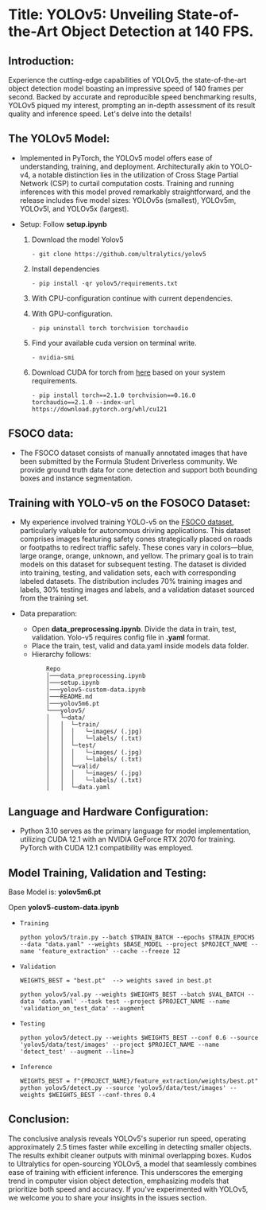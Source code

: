 # Title: YOLOv5: Unveiling State-of-the-Art Object Detection at 140 FPS.

## Introduction:
Experience the cutting-edge capabilities of YOLOv5, the state-of-the-art object detection model boasting an impressive speed of 140 frames per second. Backed by accurate and reproducible speed benchmarking results, YOLOv5 piqued my interest, prompting an in-depth assessment of its result quality and inference speed. Let's delve into the details!


## The YOLOv5 Model:
   - Implemented in PyTorch, the YOLOv5 model offers ease of understanding, training, and deployment. Architecturally akin to YOLO-v4, a notable distinction lies in the utilization of Cross Stage Partial Network (CSP) to curtail computation costs. Training and running inferences with this model proved remarkably straightforward, and the release includes five model sizes: YOLOv5s (smallest), YOLOv5m, YOLOv5l, and YOLOv5x (largest).
   
   - Setup: Follow **setup.ipynb**
        1. Download the model Yolov5 
            ```
            - git clone https://github.com/ultralytics/yolov5
            ```
        
        2. Install dependencies 
            ```
            - pip install -qr yolov5/requirements.txt
            ```
        
        3. With CPU-configuration continue with current dependencies.
        
        4. With GPU-configuration.
            ```
            - pip uninstall torch torchvision torchaudio
            ```
        5. Find your available cuda version on terminal write.
            ```
            - nvidia-smi
            ```
        6. Download CUDA for torch from [here](https://pytorch.org/get-started/previous-versions/) based on your system requirements.
            ```
            - pip install torch==2.1.0 torchvision==0.16.0 torchaudio==2.1.0 --index-url https://download.pytorch.org/whl/cu121
            ```

## FSOCO data:
   - The FSOCO dataset consists of manually annotated images that have been submitted by the Formula Student Driverless community. We provide ground truth data for cone detection and support both bounding boxes and instance segmentation.


## Training with YOLO-v5 on the FOSOCO Dataset:
   - My experience involved training YOLO-v5 on the [FSOCO dataset](https://www.fsoco-dataset.com/download), particularly valuable for autonomous driving applications. This dataset comprises images featuring safety cones strategically placed on roads or footpaths to redirect traffic safely. These cones vary in colors—blue, large orange, orange, unknown, and yellow. The primary goal is to train models on this dataset for subsequent testing. The dataset is divided into training, testing, and validation sets, each with corresponding labeled datasets. The distribution includes 70% training images and labels, 30% testing images and labels, and a validation dataset sourced from the training set.
   
   - Data preparation:
        - Open **data_preprocessing.ipynb**. Divide the data in train, test, validation. Yolo-v5 requires config file in **.yaml** format. 
        - Place the train, test, valid and data.yaml inside models data folder.
        - Hierarchy follows:
            ```
                Repo
                │───data_preprocessing.ipynb 
                │───setup.ipynb 
                │───yolov5-custom-data.ipynb
                │───README.md
                │───yolov5m6.pt
                └───yolov5/
                │   └─data/
                │   │  └─train/
                │   │  │   └─images/ (.jpg)
                │   │  │   └─labels/ (.txt)
                │   │  └─test/
                │   │  │   └─images/ (.jpg)
                │   │  │   └─labels/ (.txt)
                │   │  └─valid/
                │   │  │   └─images/ (.jpg)
                │   │  │   └─labels/ (.txt)
                │   │  └─data.yaml
            ```
   

## Language and Hardware Configuration:
   - Python 3.10 serves as the primary language for model implementation, utilizing CUDA 12.1 with an NVIDIA GeForce RTX 2070 for training. PyTorch with CUDA 12.1 compatibility was employed.
    
## Model Training, Validation and Testing:
Base Model is: **yolov5m6.pt**

Open **yolov5-custom-data.ipynb**
- `Training`
    ```
    python yolov5/train.py --batch $TRAIN_BATCH --epochs $TRAIN_EPOCHS --data "data.yaml" --weights $BASE_MODEL --project $PROJECT_NAME --name 'feature_extraction' --cache --freeze 12
    ```
    
- `Validation`
    ```
    WEIGHTS_BEST = "best.pt"  --> weights saved in best.pt
    ```
    ```
	python yolov5/val.py --weights $WEIGHTS_BEST --batch $VAL_BATCH --data 'data.yaml' --task test --project $PROJECT_NAME --name 'validation_on_test_data' --augment
    ```
    
- `Testing`
    ```
    python yolov5/detect.py --weights $WEIGHTS_BEST --conf 0.6 --source 'yolov5/data/test/images' --project $PROJECT_NAME --name 'detect_test' --augment --line=3
    ```
    
- `Inference`
    ```
    WEIGHTS_BEST = f"{PROJECT_NAME}/feature_extraction/weights/best.pt"
    python yolov5/detect.py --source 'yolov5/data/test/images' --weights $WEIGHTS_BEST --conf-thres 0.4
    ```
    
## Conclusion:
The conclusive analysis reveals YOLOv5's superior run speed, operating approximately 2.5 times faster while excelling in detecting smaller objects. The results exhibit cleaner outputs with minimal overlapping boxes. Kudos to Ultralytics for open-sourcing YOLOv5, a model that seamlessly combines ease of training with efficient inference. This underscores the emerging trend in computer vision object detection, emphasizing models that prioritize both speed and accuracy. If you've experimented with YOLOv5, we welcome you to share your insights in the issues section.


